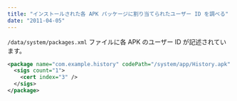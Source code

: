 ```yaml
---
title: "インストールされた各 APK パッケージに割り当てられたユーザー ID を調べる"
date: "2011-04-05"
---
```


`/data/system/packages.xml` ファイルに各 APK のユーザー ID が記述されています。

```xml
<package name="com.example.history" codePath="/system/app/History.apk" system="true" ts="1301918167000" version="7" userId="10006">
  <sigs count="1">
    <cert index="3" />
  </sigs>
</package>
```

